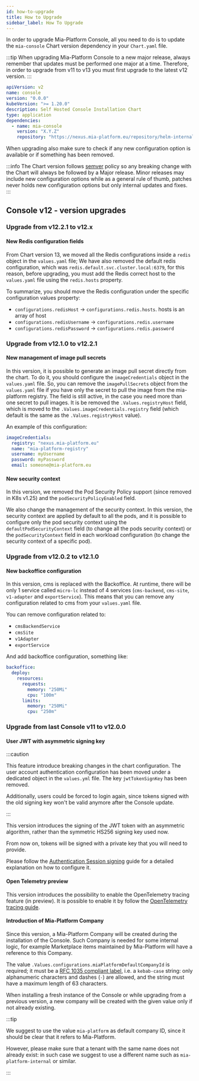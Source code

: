 ```yaml
---
id: how-to-upgrade
title: How to Upgrade
sidebar_label: How To Upgrade
---
```


<!--
WARNING: this file was automatically generated by Mia-Platform Doc Aggregator.
DO NOT MODIFY IT BY HAND.
Instead, modify the source file and run the aggregator to regenerate this file.
-->

In order to upgrade Mia-Platform Console, all you need to do is to update the `mia-console` Chart version dependency in your `Chart.yaml` file.

:::tip
When upgrading Mia-Platform Console to a new major release, always remember that updates must be performed one major at a time. Therefore, in order to upgrade from v11 to v13 you must first upgrade to the latest v12 version.
:::

```yaml title="Chart.yaml" {9} showLineNumbers
apiVersion: v2
name: console
version: "0.0.0"
kubeVersion: ">= 1.20.0"
description: Self Hosted Console Installation Chart
type: application
dependencies:
  - name: mia-console
    version: "X.Y.Z"
    repository: "https://nexus.mia-platform.eu/repository/helm-internal/"
```

When upgrading also make sure to check if any new configuration option is available or if something has been removed.

:::info
The Chart version follows [semver](https://semver.org/) policy so any breaking change with the Chart will always be followed by a Major release. Minor releases may include new configuration options while as a general rule of thumb, patches never holds new configuration options but only internal updates and fixes.
:::

## Console v12 - version upgrades

### Upgrade from v12.2.1 to v12.x

#### New Redis configuration fields

From Chart version 13, we moved all the Redis configurations inside a `redis` object in the `values.yaml` file;
We have also removed the default redis configuration, which was `redis.default.svc.cluster.local:6379`,
for this reason, before upgrading, you must add the Redis correct host to the `values.yaml` file using the `redis.hosts` property.

To summarize, you should move the Redis configuration under the specific configuration values property:

* `configurations.redisHost` -> `configurations.redis.hosts`. hosts is an array of host
* `configurations.redisUsername` -> `configurations.redis.username`
* `configurations.redisPassword` -> `configurations.redis.password`

### Upgrade from v12.1.0 to v12.2.1

#### New management of image pull secrets

In this version, it is possible to generate an image pull secret directly from the chart. To do it, you should configure the `imageCredentials` object in the `values.yaml` file.
So, you can remove the `imagePullSecrets` object from the `values.yaml` file if you have only the secret to pull the image from the mia-platform registry. The field is still active, in the case you need more than one secret to pull images.
It is be removed the `.Values.registryHost` field, which is moved to the `.Values.imageCredentials.registry` field (which default is the same as the `.Values.registryHost` value).

An example of this configuration:

```yaml
imageCredentials:
  registry: "nexus.mia-platform.eu"
  name: "mia-platform-registry"
  username: myUsername
  password: myPassword
  email: someone@mia-platform.eu
```

#### New security context

In this version, we removed the Pod Security Policy support (since removed in K8s v1.25) and the `podSecurityPolicyEnabled` field.

We also change the management of the security context. In this version, the security context are applied by default to all the pods, and it is possible to configure only the pod security context using the `defaultPodSecurityContext` field (to change all the pods security context) or the `podSecurityContext` field in each workload configuration (to change the security context of a specific pod).

### Upgrade from v12.0.2 to v12.1.0

#### New backoffice configuration

In this version, cms is replaced with the Backoffice. At runtime, there will be only 1 service called `micro-lc` instead of 4 services (`cms-backend`, `cms-site`, `v1-adapter` and `exportService`).
This means that you can remove any configuration related to cms from your `values.yaml` file.

You can remove configuration related to:

* `cmsBackendService`
* `cmsSite`
* `v1Adapter`
* `exportService`

And add backoffice configuration, something like:

```yaml
backoffice:
  deploy:
    resources:
      requests:
        memory: "250Mi"
        cpu: "100m"
      limits:
        memory: "250Mi"
        cpu: "250m"
```

### Upgrade from last Console v11 to v12.0.0

#### User JWT with asymmetric signing key

:::caution

This feature introduce breaking changes in the chart configuration.
The user account authentication configuration has been moved under a dedicated object in the `values.yml` file. The key `jwtTokenSignKey` has been removed.

Additionally, users could be forced to login again, since tokens signed with the old signing key won't be valid anymore after the Console update.

:::

This version introduces the signing of the JWT token with an asymmetric algorithm, rather than the symmetric HS256 signing key used now.

From now on, tokens will be signed with a private key that you will need to provide.

Please follow the [Authentication Session signing](./helm-values/25_authentication-provider.md#session-signing) guide for a detailed explanation on how to configure it.

#### Open Telemetry preview

This version introduces the possibility to enable the OpenTelemetry tracing feature (in preview). It is possible to enable it by follow the [OpenTelemetry tracing guide](./helm-values/20_general-settings.md#optional-telemetry-configurations).

#### Introduction of Mia-Platform Company

Since this version, a Mia-Platform Company will be created during the installation of the Console.
Such Company is needed for some internal logic, for example Marketplace items maintained by Mia-Platform will have a reference to this Company.

The value `.Values.configurations.miaPlatformDefaultCompanyId` is required;
it must be a [RFC 1035 compliant label](https://datatracker.ietf.org/doc/html/rfc1035), i.e. a `kebab-case` string: only alphanumeric characters and dashes (`-`) are allowed, and the string must have a maximum length of 63 characters.

When installing a fresh instance of the Console or while upgrading from a previous version, a new company will be created with the given value only if not already existing.

:::tip

We suggest to use the value `mia-platform` as default company ID, since it should be clear that it refers to Mia-Platform.

However, please make sure that a tenant with the same name does not already exist: in such case we suggest to use a different name such as `mia-platform-internal` or similar.

:::
